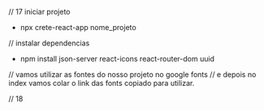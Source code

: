 // 17 iniciar projeto 
* npx crete-react-app nome_projeto

// instalar dependencias 
* npm install json-server react-icons react-router-dom uuid 

// vamos utilizar as fontes do nosso projeto no google fonts 
// e depois no index vamos colar o link das fonts copiado para utilizar.

// 18  